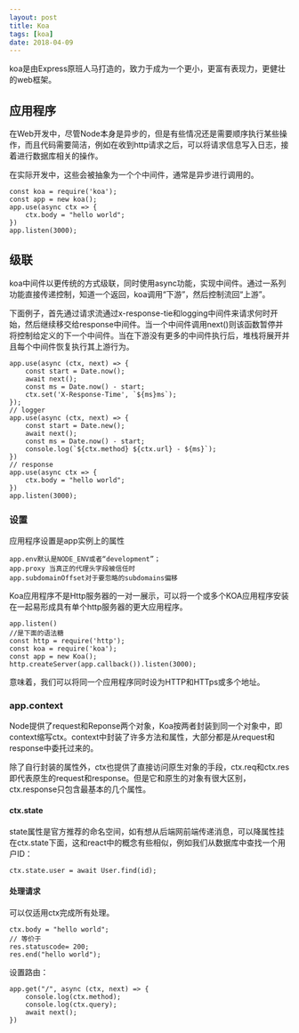 ```yaml
---
layout: post
title: Koa
tags: [koa]
date: 2018-04-09
---
```


koa是由Express原班人马打造的，致力于成为一个更小，更富有表现力，更健壮的web框架。

## 应用程序

在Web开发中，尽管Node本身是异步的，但是有些情况还是需要顺序执行某些操作，而且代码需要简洁，例如在收到http请求之后，可以将请求信息写入日志，接着进行数据库相关的操作。

在实际开发中，这些会被抽象为一个个中间件，通常是异步进行调用的。

    const koa = require('koa');
    const app = new koa();
    app.use(async ctx => {
        ctx.body = "hello world";
    })
    app.listen(3000);

## 级联

koa中间件以更传统的方式级联，同时使用async功能，实现中间件。通过一系列功能直接传递控制，知道一个返回，koa调用“下游”，然后控制流回“上游”。

下面例子，首先通过请求流通过x-response-tie和logging中间件来请求何时开始，然后继续移交给response中间件。当一个中间件调用next()则该函数暂停并将控制给定义的下一个中间件。当在下游没有更多的中间件执行后，堆栈将展开并且每个中间件恢复执行其上游行为。

    app.use(async (ctx, next) => {
        const start = Date.now();
        await next();
        const ms = Date.now() - start;
        ctx.set('X-Response-Time', `${ms}ms`);
    });
    // logger
    app.use(async (ctx, next) => {
        const start = Date.new();
        await next();
        const ms = Date.now() - start;
        console.log(`${ctx.method} ${ctx.url} - ${ms}`);
    })
    // response 
    app.use(async ctx => {
        ctx.body = "hello world";
    })
    app.listen(3000);

### 设置

应用程序设置是app实例上的属性

    app.env默认是NODE_ENV或者“development”；
    app.proxy 当真正的代理头字段被信任时
    app.subdomainOffset对于要忽略的subdomains偏移

Koa应用程序不是Http服务器的一对一展示，可以将一个或多个KOA应用程序安装在一起易形成具有单个http服务器的更大应用程序。

    app.listen()
    //是下面的语法糖
    const http = require('http');
    const koa = require('koa');
    const app = new Koa();
    http.createServer(app.callback()).listen(3000);

意味着，我们可以将同一个应用程序同时设为HTTP和HTTps或多个地址。


### app.context

Node提供了request和Reponse两个对象，Koa按两者封装到同一个对象中，即context缩写ctx。context中封装了许多方法和属性，大部分都是从request和response中委托过来的。

除了自行封装的属性外，ctx也提供了直接访问原生对象的手段，ctx.req和ctx.res即代表原生的request和response。但是它和原生的对象有很大区别，ctx.response只包含最基本的几个属性。

#### ctx.state

state属性是官方推荐的命名空间，如有想从后端网前端传递消息，可以降属性挂在ctx.state下面，这和react中的概念有些相似，例如我们从数据库中查找一个用户ID：

    ctx.state.user = await User.find(id);

#### 处理请求

可以仅适用ctx完成所有处理。 

    ctx.body = "hello world";
    // 等价于
    res.statuscode= 200;
    res.end("hello world");

设置路由：   

    app.get("/", async (ctx, next) => {
        console.log(ctx.method);
        console.log(ctx.query);
        await next();
    })

